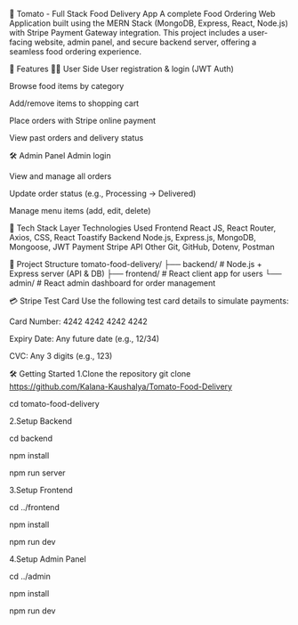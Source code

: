 🍅 Tomato - Full Stack Food Delivery App
A complete Food Ordering Web Application built using the MERN Stack (MongoDB, Express, React, Node.js) with Stripe Payment Gateway integration. This project includes a user-facing website, admin panel, and secure backend server, offering a seamless food ordering experience.


🚀 Features
👨‍🍳 User Side
User registration & login (JWT Auth)

Browse food items by category

Add/remove items to shopping cart

Place orders with Stripe online payment

View past orders and delivery status


🛠️ Admin Panel
Admin login

View and manage all orders

Update order status (e.g., Processing → Delivered)

Manage menu items (add, edit, delete)


🧰 Tech Stack
Layer	Technologies Used
Frontend	React JS, React Router, Axios, CSS, React Toastify
Backend	Node.js, Express.js, MongoDB, Mongoose, JWT
Payment	Stripe API
Other	Git, GitHub, Dotenv, Postman


📁 Project Structure
tomato-food-delivery/
├── backend/       # Node.js + Express server (API & DB)
├── frontend/      # React client app for users
└── admin/         # React admin dashboard for order management


💳 Stripe Test Card
Use the following test card details to simulate payments:

Card Number: 4242 4242 4242 4242

Expiry Date: Any future date (e.g., 12/34)

CVC: Any 3 digits (e.g., 123)


🛠️ Getting Started
1.Clone the repository
git clone https://github.com/Kalana-Kaushalya/Tomato-Food-Delivery

cd tomato-food-delivery

2.Setup Backend

cd backend

npm install

npm run server

3.Setup Frontend

cd ../frontend

npm install

npm run dev

4.Setup Admin Panel

cd ../admin

npm install

npm run dev



